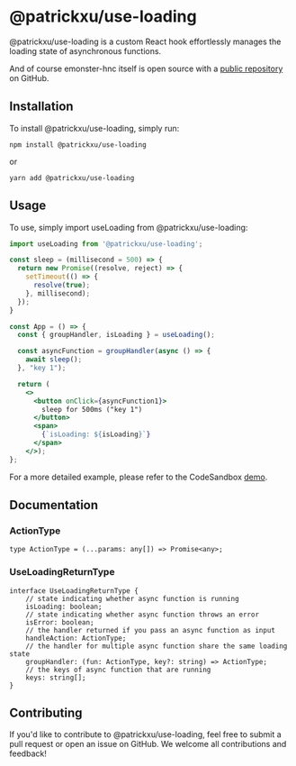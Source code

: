 # @patrickxu/use-loading 

@patrickxu/use-loading is a custom React hook effortlessly manages the loading state of asynchronous functions.

And of course emonster-hnc itself is open source with a [public repository][github] on GitHub.

## Installation

To install @patrickxu/use-loading, simply run:

    npm install @patrickxu/use-loading

or

    yarn add @patrickxu/use-loading

## Usage

To use, simply import useLoading from @patrickxu/use-loading:

```jsx
import useLoading from '@patrickxu/use-loading';

const sleep = (millisecond = 500) => {
  return new Promise((resolve, reject) => {
    setTimeout(() => {
      resolve(true);
    }, millisecond);
  });
}

const App = () => {
  const { groupHandler, isLoading } = useLoading();

  const asyncFunction = groupHandler(async () => {
    await sleep();
  }, "key 1");

  return (
    <>
      <button onClick={asyncFunction1}>
        sleep for 500ms ("key 1")
      </button>
      <span>
        {`isLoading: ${isLoading}`}
      </span>
    </>);
};
```
For a more detailed example, please refer to the CodeSandbox [demo](https://codesandbox.io/s/lingering-feather-93kw25).


## Documentation

### ActionType

```tsx
type ActionType = (...params: any[]) => Promise<any>;
```


### UseLoadingReturnType
```tsx
interface UseLoadingReturnType {
    // state indicating whether async function is running
    isLoading: boolean;
    // state indicating whether async function throws an error
    isError: boolean;
    // the handler returned if you pass an async function as input
    handleAction: ActionType;
    // the handler for multiple async function share the same loading state
    groupHandler: (fun: ActionType, key?: string) => ActionType;
    // the keys of async function that are running
    keys: string[];
}
```

## Contributing
If you'd like to contribute to @patrickxu/use-loading, feel free to submit a pull request or open an issue on GitHub. We welcome all contributions and feedback!

[//]: # (These are reference links used in the body of this note and get stripped out when the markdown processor does its job. There is no need to format nicely because it shouldn't be seen. Thanks SO - http://stackoverflow.com/questions/4823468/store-comments-in-markdown-syntax)

[github]: <https://github.com/patrickxunuo/emonster-hnc>
[react]: <https://reactjs.org/>
